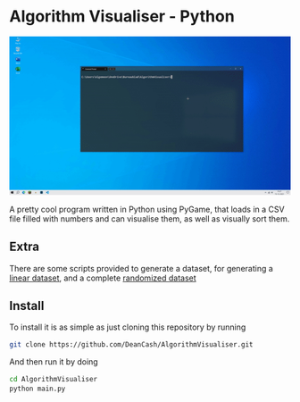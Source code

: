 # Algorithm Visualiser - Python
<img src="assets/showcase.gif">

A pretty cool program written in Python using PyGame, that loads in a CSV file filled with numbers and can visualise them, as well as visually sort them.

## Extra
There are some scripts provided to generate a dataset, for generating a [linear dataset](generate_linear.py), and a complete [randomized dataset](generate_dataset.py)

## Install
To install it is as simple as just cloning this repository by running
```sh
git clone https://github.com/DeanCash/AlgorithmVisualiser.git
```
And then run it by doing
```sh
cd AlgorithmVisualiser
python main.py
```
